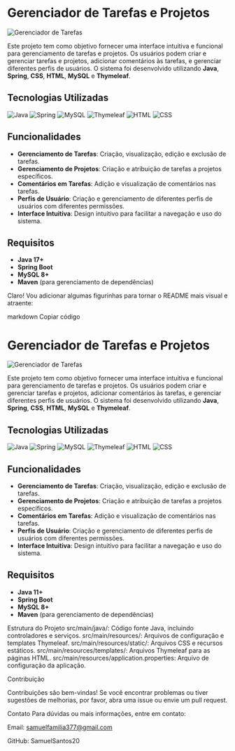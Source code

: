 # Gerenciador de Tarefas e Projetos

![Gerenciador de Tarefas](https://img.shields.io/badge/Projeto-Gerenciador%20de%20Tarefas-brightgreen)

Este projeto tem como objetivo fornecer uma interface intuitiva e funcional para gerenciamento de tarefas e projetos. Os usuários podem criar e gerenciar tarefas e projetos, adicionar comentários às tarefas, e gerenciar diferentes perfis de usuários. O sistema foi desenvolvido utilizando **Java**, **Spring**, **CSS**, **HTML**, **MySQL** e **Thymeleaf**.

## Tecnologias Utilizadas

![Java](https://img.shields.io/badge/Java-11%2B-red)
![Spring](https://img.shields.io/badge/Spring-Boot-brightgreen)
![MySQL](https://img.shields.io/badge/MySQL-8%2B-blue)
![Thymeleaf](https://img.shields.io/badge/Thymeleaf-3.x-lightgrey)
![HTML](https://img.shields.io/badge/HTML5-orange)
![CSS](https://img.shields.io/badge/CSS3-blue)

## Funcionalidades

- **Gerenciamento de Tarefas**: Criação, visualização, edição e exclusão de tarefas.
- **Gerenciamento de Projetos**: Criação e atribuição de tarefas a projetos específicos.
- **Comentários em Tarefas**: Adição e visualização de comentários nas tarefas.
- **Perfis de Usuário**: Criação e gerenciamento de diferentes perfis de usuários com diferentes permissões.
- **Interface Intuitiva**: Design intuitivo para facilitar a navegação e uso do sistema.

## Requisitos

- **Java 17+**
- **Spring Boot**
- **MySQL 8+**
- **Maven** (para gerenciamento de dependências)


Claro! Vou adicionar algumas figurinhas para tornar o README mais visual e atraente:

markdown
Copiar código
# Gerenciador de Tarefas e Projetos

![Gerenciador de Tarefas](https://img.shields.io/badge/Projeto-Gerenciador%20de%20Tarefas-brightgreen)

Este projeto tem como objetivo fornecer uma interface intuitiva e funcional para gerenciamento de tarefas e projetos. Os usuários podem criar e gerenciar tarefas e projetos, adicionar comentários às tarefas, e gerenciar diferentes perfis de usuários. O sistema foi desenvolvido utilizando **Java**, **Spring**, **CSS**, **HTML**, **MySQL** e **Thymeleaf**.

## Tecnologias Utilizadas

![Java](https://img.shields.io/badge/Java-11%2B-red)
![Spring](https://img.shields.io/badge/Spring-Boot-brightgreen)
![MySQL](https://img.shields.io/badge/MySQL-8%2B-blue)
![Thymeleaf](https://img.shields.io/badge/Thymeleaf-3.x-lightgrey)
![HTML](https://img.shields.io/badge/HTML5-orange)
![CSS](https://img.shields.io/badge/CSS3-blue)

## Funcionalidades

- **Gerenciamento de Tarefas**: Criação, visualização, edição e exclusão de tarefas.
- **Gerenciamento de Projetos**: Criação e atribuição de tarefas a projetos específicos.
- **Comentários em Tarefas**: Adição e visualização de comentários nas tarefas.
- **Perfis de Usuário**: Criação e gerenciamento de diferentes perfis de usuários com diferentes permissões.
- **Interface Intuitiva**: Design intuitivo para facilitar a navegação e uso do sistema.

## Requisitos

- **Java 11+**
- **Spring Boot**
- **MySQL 8+**
- **Maven** (para gerenciamento de dependências)



Estrutura do Projeto
src/main/java/: Código fonte Java, incluindo controladores e serviços.
src/main/resources/: Arquivos de configuração e templates Thymeleaf.
src/main/resources/static/: Arquivos CSS e recursos estáticos.
src/main/resources/templates/: Arquivos Thymeleaf para as páginas HTML.
src/main/resources/application.properties: Arquivo de configuração da aplicação.

Contribuição

Contribuições são bem-vindas! Se você encontrar problemas ou tiver sugestões de melhorias, por favor, abra uma issue ou envie um pull request.

Contato
Para dúvidas ou mais informações, entre em contato:


Email: samuelfamilia377@gmail.com

GitHub: SamuelSantos20
